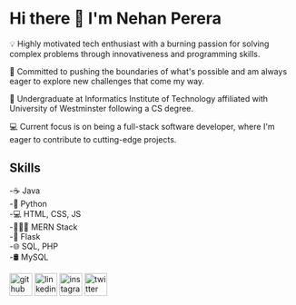 # Hi there 👋 I'm Nehan Perera

💡 Highly motivated tech enthusiast with a burning passion for solving complex problems through innovativeness and programming skills.

🚀 Committed to pushing the boundaries of what's possible and am always eager to explore new challenges that come my way.

🌱 Undergraduate at Informatics Institute of Technology affiliated with University of Westminster following a CS degree.

💻 Current focus is on being a full-stack software developer, where I'm eager to contribute to cutting-edge projects.

## Skills
-☕ Java <br>
-🐍 Python <br>
-💻 HTML, CSS, JS <br>
-👩🏻‍💻 MERN Stack <br>
-🧪 Flask <br>
-🌐 SQL, PHP <br>
-🛢 MySQL 

[<img src='https://cdn.jsdelivr.net/npm/simple-icons@3.0.1/icons/github.svg' alt='github' height='40'>](https://github.com/NehanMP)   [<img src='https://cdn.jsdelivr.net/npm/simple-icons@3.0.1/icons/linkedin.svg' alt='linkedin' height='40'>](https://www.linkedin.com/in/nehan-perera/)   [<img src='https://cdn.jsdelivr.net/npm/simple-icons@3.0.1/icons/instagram.svg' alt='instagram' height='40'>](https://www.instagram.com/nehan_pr/)   [<img src='https://cdn.jsdelivr.net/npm/simple-icons@3.0.1/icons/twitter.svg' alt='twitter' height='40'>](https://twitter.com/Nehan_Pr)  
